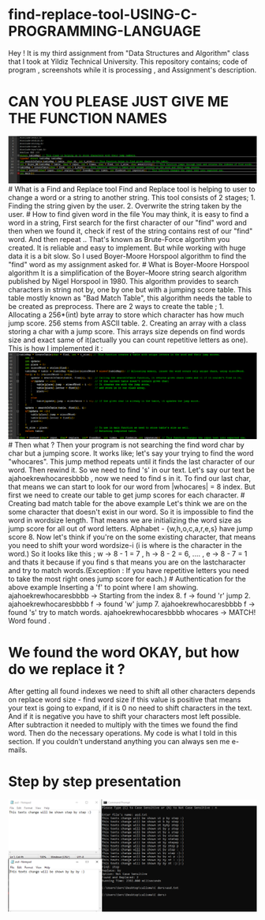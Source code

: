 # find-replace-tool-USING-C-PROGRAMMING-LANGUAGE
Hey ! It is my third assignment from "Data Structures and Algorithm" class that I took at Yildiz Technical University. This repository contains; code of program , screenshots while it is processing , and Assignment's description.
# CAN YOU PLEASE JUST GIVE ME THE FUNCTION NAMES
<img src="https://github.com/sercaksoy/find-replace-tool-USING-C-PROGRAMMING-LANGUAGE/blob/master/functions/functions.png">
# What is a Find and Replace tool
  Find and Replace tool is helping to user to change a word or a string to another string. This tool consists of 2 stages;
  1. Finding the string given by the user.
  2. Overwrite the string taken by the user.
# How to find given word in the file
  You may think, it is easy to find a word in a string, First search for the first character of our "find" word and then when we found it, check if rest of the string contains rest of our "find" word. And then repeat .. That's known as Brute-Force algortihm you created. It is reliable and easy to implement. But while working with huge data it is a bit slow. So I used Boyer-Moore Horspool algorithm to find the "find" word as my assignment asked for.
# What is Boyer-Moore Horspool algorithm
  It is a simplification of the Boyer–Moore string search algorithm published by Nigel Horspool in 1980. This algorithm provides to search characters in string not by, one by one but with a jumping score table. This table mostly known as "Bad Match Table", this algorithm needs the table to be created as preprocess. There are 2 ways to create the table ;
  1. Allocating a 256*(int) byte array to store which character has how much jump score. 256 stems from ASCII table.
  2. Creating an array with a class storing a char with a jump score. This arrays size depends on find words size and exact same of              it(actually you can count repetitive letters as one).
  This is how I implemented it :
  <img src="https://github.com/sercaksoy/find-replace-tool-USING-C-PROGRAMMING-LANGUAGE/blob/master/functions/createTable.png">
  # Then what ?
  Then your program is not searching the find word char by char but a jumping score. It works like; let's say your trying to find the word "whocares". This jump method repeats until it finds the last character of our word. Then rewind it. So we need to find 's' in our text. Let's say our text be ajahoekrewhocaresbbbb , now we need to find s in it. To find our last char, that means we can start to look for our word from |whocares| = 8 index. But first we need to create our table to get jump scores for each character. 
  # Creating bad match table for the above example
  Let's think we are on the some character that doesn't exist in our word. So it is impossible to find the word in wordsize length. That means we are initializing the word size as jump score for all out of word letters. Alphabet - {w,h,o,c,a,r,e,s} have jump score 8.
    Now let's think if you're on the some existing character, that means you need to shift your word wordsize-i (i is where is the character in the word.) So it looks like this ; w -> 8 - 1 = 7 , h -> 8 - 2 = 6, .... , e -> 8 - 7 = 1 and thats it because if you find s that means you are on the lastcharacter and try to match words.(Exception : If you have repetitive letters you need to take the most right ones jump score for each.)
  # Authentication for the above example
    Inserting a 'f' to point where I am showing.
    ajahoekrewhocaresbbbb -> Starting from the index 8.
           f              -> found 'r' jump 2.
    ajahoekrewhocaresbbbb
             f            -> found 'w' jump 7.
    ajahoekrewhocaresbbbb
                    f     -> found 's' try to match words.
    ajahoekrewhocaresbbbb
             whocares     -> MATCH! Word found .
   
  # We found the word OKAY, but how do we replace it ?
  After getting all found indexes we need to shift all other characters depends on replace word size - find word size if this value is positive that means your text is going to expand, if it is 0 no need to shift characters in the text. And if it is negative you have to shift your characters most left possible. After subtraction it needed to multiply with the times we found the find word. Then do the necessary operations. My code is what I told in this section. If you couldn't understand anything you can always sen me e-mails.
  # Step by step presentation
  <img src="https://github.com/sercaksoy/find-replace-tool-USING-C-PROGRAMMING-LANGUAGE/blob/master/examples/stepbystep.png">
